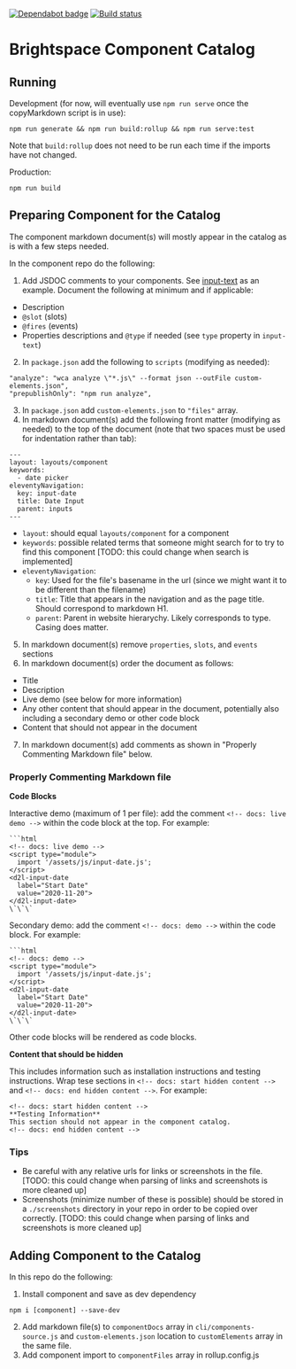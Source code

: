 [![Dependabot badge](https://flat.badgen.net/dependabot/BrightspaceUI/documentation?icon=dependabot)](https://app.dependabot.com/)
[![Build status](https://travis-ci.com/BrightspaceUI/documentation.svg?branch=master)](https://travis-ci.com/BrightspaceUI/documentation)

# Brightspace Component Catalog

## Running

Development (for now, will eventually use `npm run serve` once the copyMarkdown script is in use):
```
npm run generate && npm run build:rollup && npm run serve:test
```

Note that `build:rollup` does not need to be run each time if the imports have not changed.

Production:
```
npm run build
```

## Preparing Component for the Catalog

The component markdown document(s) will mostly appear in the catalog as is with a few steps needed.

In the component repo do the following:
1. Add JSDOC comments to your components. See [input-text](https://github.com/BrightspaceUI/core/blob/master/components/inputs/input-text.js) as an example. Document the following at minimum and if applicable:
- Description
- `@slot` (slots)
- `@fires` (events)
- Properties descriptions and `@type` if needed (see `type` property in `input-text`)
2. In `package.json` add the following to `scripts` (modifying as needed):
```
"analyze": "wca analyze \"*.js\" --format json --outFile custom-elements.json",
"prepublishOnly": "npm run analyze",
```
3. In `package.json` add `custom-elements.json` to `"files"` array.
4. In markdown document(s) add the following front matter (modifying as needed) to the top of the document (note that two spaces must be used for indentation rather than tab):
```
---
layout: layouts/component
keywords:
  - date picker
eleventyNavigation:
  key: input-date
  title: Date Input
  parent: inputs
---
```
- `layout`: should equal `layouts/component` for a component
- `keywords`: possible related terms that someone might search for to try to find this component [TODO: this could change when search is implemented]
- `eleventyNavigation`:
	- `key`: Used for the file's basename in the url (since we might want it to be different than the filename)
	- `title`: Title that appears in the navigation and as the page title. Should correspond to markdown H1.
	- `parent`: Parent in website hierarychy. Likely corresponds to type. Casing does matter.
5. In markdown document(s) remove `properties`, `slots`, and `events` sections
6. In markdown document(s) order the document as follows:
- Title
- Description
- Live demo (see below for more information)
- Any other content that should appear in the document, potentially also including a secondary demo or other code block
- Content that should not appear in the document
7. In markdown document(s) add comments as shown in "Properly Commenting Markdown file" below.

### Properly Commenting Markdown file

**Code Blocks**

Interactive demo (maximum of 1 per file): add the comment `<!-- docs: live demo -->` within the code block at the top. For example:
```
```html
<!-- docs: live demo -->
<script type="module">
  import '/assets/js/input-date.js';
</script>
<d2l-input-date
  label="Start Date"
  value="2020-11-20">
</d2l-input-date>
\`\`\`
```

Secondary demo: add the comment `<!-- docs: demo -->` within the code block. For example:
```
```html
<!-- docs: demo -->
<script type="module">
  import '/assets/js/input-date.js';
</script>
<d2l-input-date
  label="Start Date"
  value="2020-11-20">
</d2l-input-date>
\`\`\`
```

Other code blocks will be rendered as code blocks.

**Content that should be hidden**

This includes information such as installation instructions and testing instructions. Wrap tese sections in `<!-- docs: start hidden content -->` and `<!-- docs: end hidden content -->`. For example:

```
<!-- docs: start hidden content -->
**Testing Information**
This section should not appear in the component catalog.
<!-- docs: end hidden content -->
```

### Tips

- Be careful with any relative urls for links or screenshots in the file. [TODO: this could change when parsing of links and screenshots is more cleaned up]
- Screenshots (minimize number of these is possible) should be stored in a `./screenshots` directory in your repo in order to be copied over correctly. [TODO: this could change when parsing of links and screenshots is more cleaned up]

## Adding Component to the Catalog

In this repo do the following:
1. Install component and save as dev dependency
```
npm i [component] --save-dev
```
2. Add markdown file(s) to `componentDocs` array in `cli/components-source.js` and `custom-elements.json` location to `customElements` array in the same file.
3. Add component import to `componentFiles` array in rollup.config.js

